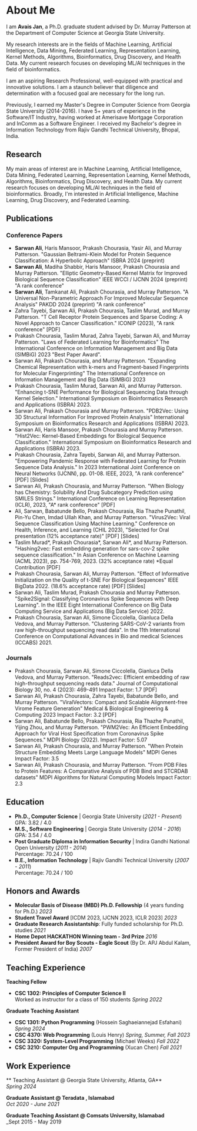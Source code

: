 

# About Me
I am **Avais Jan**, a Ph.D. graduate student advised by Dr. Murray Patterson at the Department of Computer Science at Georgia State University.

My research interests are in the fields of Machine Learning, Artificial Intelligence, Data Mining, Federated Learning, Representation Learning, Kernel Methods, Algorithms, Bioinformatics, Drug Discovery, and Health Data. My current research focuses on developing ML/AI techniques in the field of bioinformatics.

I am an aspiring Research Professional, well-equipped with practical and innovative solutions. I am a staunch believer that diligence and determination with a focused goal are necessary for the long run.

Previously, I earned my Master's Degree in Computer Science from Georgia State University (2014-2016). I have 5+ years of experience in the Software/IT Industry, having worked at Amerisave Mortgage Corporation and InComm as a Software Engineer. I received my Bachelor's degree in Information Technology from Rajiv Gandhi Technical University, Bhopal, India.

## Research
My main areas of interest are in Machine Learning, Artificial Intelligence, Data Mining, Federated Learning, Representation Learning, Kernel Methods, Algorithms, Bioinformatics, Drug Discovery, and Health Data. My current research focuses on developing ML/AI techniques in the field of bioinformatics. Broadly, I'm interested in Artificial Intelligence, Machine Learning, Drug Discovery, and Federated Learning.

## Publications

### Conference Papers
- **Sarwan Ali**, Haris Mansoor, Prakash Chourasia, Yasir Ali, and Murray Patterson. "Gaussian Beltrami-Klein Model for Protein Sequence Classification: A Hyperbolic Approach" ISBRA 2024 (preprint)
- **Sarwan Ali**, Madiha Shabbir, Haris Mansoor, Prakash Chourasia and Murray Patterson. "Elliptic Geometry-Based Kernel Matrix for Improved Biological Sequence Classification" IEEE WCCI / IJCNN 2024 (preprint) "A rank conference"
- **Sarwan Ali**, Tamkanat Ali, Prakash Chourasia, and Murray Patterson. "A Universal Non-Parametric Approach For Improved Molecular Sequence Analysis" PAKDD 2024 (preprint) "A rank conference"
- Zahra Tayebi, Sarwan Ali, Prakash Chourasia, Taslim Murad, and Murray Patterson. "T Cell Receptor Protein Sequences and Sparse Coding: A Novel Approach to Cancer Classification." ICONIP (2023), "A rank conference" [PDF]
- Prakash Chourasia, Taslim Murad, Zahra Tayebi, Sarwan Ali, and Murray Patterson. "Laws of Federated Learning for Bioinformatics" The International Conference on Information Management and Big Data (SIMBiG) 2023 "Best Paper Award".
- Sarwan Ali, Prakash Chourasia, and Murray Patterson. "Expanding Chemical Representation with k-mers and Fragment-based Fingerprints for Molecular Fingerprinting" The International Conference on Information Management and Big Data (SIMBiG) 2023
- Prakash Chourasia, Taslim Murad, Sarwan Ali, and Murray Patterson. "Enhancing t-SNE Performance for Biological Sequencing Data through Kernel Selection." International Symposium on Bioinformatics Research and Applications (ISBRA) 2023.
- Sarwan Ali, Prakash Chourasia and Murray Patterson. "PDB2Vec: Using 3D Structural Information For Improved Protein Analysis" International Symposium on Bioinformatics Research and Applications (ISBRA) 2023.
- Sarwan Ali, Haris Mansoor, Prakash Chourasia and Murray Patterson. "Hist2Vec: Kernel-Based Embeddings for Biological Sequence Classification." International Symposium on Bioinformatics Research and Applications (ISBRA) 2023.
- Prakash Chourasia, Zahra Tayebi, Sarwan Ali, and Murray Patterson. "Empowering Pandemic Response with Federated Learning for Protein Sequence Data Analysis." In 2023 International Joint Conference on Neural Networks (IJCNN), pp. 01-08. IEEE, 2023, "A rank conference" [PDF] [Slides]
- Sarwan Ali, Prakash Chourasia, and Murray Patterson. "When Biology has Chemistry: Solubility And Drug Subcategory Prediction using SMILES Strings." International Conference on Learning Representation (ICLR), 2023, "A* rank conference" [PDF]
- Ali, Sarwan, Babatunde Bello, Prakash Chourasia, Ria Thazhe Punathil, Pin-Yu Chen, Imdad Ullah Khan, and Murray Patterson. "Virus2Vec: Viral Sequence Classification Using Machine Learning." Conference on Health, Inference, and Learning (CHIL 2023), "Selected for Oral presentation (12% acceptance rate)" [PDF] [Slides]
- Taslim Murad*, Prakash Chourasia*, Sarwan Ali*, and Murray Patterson. "Hashing2vec: Fast embedding generation for sars-cov-2 spike sequence classification." In Asian Conference on Machine Learning (ACML 2023), pp. 754-769, 2023. (32% acceptance rate) *Equal Contribution [PDF]
- Prakash Chourasia, Sarwan Ali, Murray Patterson. "Effect of Informative Initialization on the Quality of t-SNE For Biological Sequences" IEEE BigData 2022. (18.6% acceptance rate) [PDF] [Slides]
- Sarwan Ali, Taslim Murad, Prakash Chourasia and Murray Patterson. "Spike2Signal: Classifying Coronavirus Spike Sequences with Deep Learning". In the IEEE Eight International Conference on Big Data Computing Service and Applications (Big Data Service) 2022.
- Prakash Chourasia, Sarwan Ali, Simone Ciccolella, Gianluca Della Vedova, and Murray Patterson. "Clustering SARS-CoV-2 variants from raw high-throughput sequencing read data". In the 11th International Conference on Computational Advances in Bio and medical Sciences (ICCABS) 2021.

### Journals
- Prakash Chourasia, Sarwan Ali, Simone Ciccolella, Gianluca Della Vedova, and Murray Patterson. "Reads2vec: Efficient embedding of raw high-throughput sequencing reads data." Journal of Computational Biology 30, no. 4 (2023): 469-491 Impact Factor: 1.7 [PDF]
- Sarwan Ali, Prakash Chourasia, Zahra Tayebi, Babatunde Bello, and Murray Patterson. "ViralVectors: Compact and Scalable Alignment-free Virome Feature Generation" Medical & Biological Engineering & Computing 2023 Impact Factor: 3.2 [PDF]
- Sarwan Ali, Babatunde Bello, Prakash Chourasia, Ria Thazhe Punathil, Yijing Zhou, and Murray Patterson. "PWM2Vec: An Efficient Embedding Approach for Viral Host Specification from Coronavirus Spike Sequences." MDPI Biology (2022). Impact Factor: 5.07
- Sarwan Ali, Prakash Chourasia, and Murray Patterson. "When Protein Structure Embedding Meets Large Language Models" MDPI Genes Impact Factor: 3.5
- Sarwan Ali, Prakash Chourasia, and Murray Patterson. "From PDB Files to Protein Features: A Comparative Analysis of PDB Bind and STCRDAB datasets" MDPI Algorithms for Natural Computing Models Impact Factor: 2.3

## Education
- **Ph.D., Computer Science** | Georgia State University (_2021 - Present_)  
  GPA: 3.82 / 4.0
- **M.S., Software Engineering** | Georgia State University (_2014 - 2016_)  
  GPA: 3.54 / 4.0
- **Post Graduate Diploma in Information Security** | Indira Gandhi National Open University (_2011 - 2014_)  
  Percentage: 70.24 / 100
- **B.E., Information Technology** | Rajiv Gandhi Technical University (_2007 - 2011_)  
  Percentage: 70.24 / 100

## Honors and Awards
- **Molecular Basis of Disease (MBD) Ph.D. Fellowship** (4 years funding for Ph.D.) _2023_
- **Student Travel Award** [ICDM 2023, IJCNN 2023, ICLR 2023] _2023_
- **Graduate Research Assistantship**: Fully funded scholarship for Ph.D. studies _2021_
- **Home Depot HACKATHON Winning team - 3rd Prize** _2016_
- **President Award for Boy Scouts - Eagle Scout** (By Dr. APJ Abdul Kalam, Former President of India) _2007_

## Teaching Experience
**Teaching Fellow**  
- **CSC 1302: Principles of Computer Science II**  
  Worked as instructor for a class of 150 students _Spring 2022_

**Graduate Teaching Assistant**  
- **CSC 1301: Python Programming** (Hossein Saghaeiannejad Esfahani) _Spring 2024_
- **CSC 4370: Web Programming** (Louis Henry) _Spring, Summer, Fall 2023_
- **CSC 3320: System-Level Programming** (Michael Weeks) _Fall 2022_
- **CSC 3210: Computer Org and Programming** (Xucan Chen) _Fall 2021_

## Work Experience
** Teaching Assistant @ Georgia State University,  Atlanta, GA**  
_Spring 2024_

**Graduate Assistant @ Teradata , Islamabad**  
_Oct 2020 - June 2021_

**Graduate Teaching Assistant @ Comsats University, Islamabad**  
_Sept 2015 - May 2019
